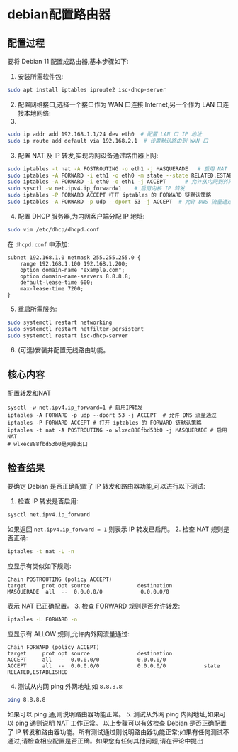 # debian配置路由器

## 配置过程
要将 Debian 11 配置成路由器,基本步骤如下:

1. 安装所需软件包:
```bash
sudo apt install iptables iproute2 isc-dhcp-server
```

2. 配置网络接口,选择一个接口作为 WAN 口连接 Internet,另一个作为 LAN 口连接本地网络:
3. 
```bash
sudo ip addr add 192.168.1.1/24 dev eth0  # 配置 LAN 口 IP 地址 
sudo ip route add default via 192.168.2.1  # 设置默认路由到 WAN 口
```

3. 配置 NAT 及 IP 转发,实现内网设备通过路由器上网:

```bash 
sudo iptables -t nat -A POSTROUTING -o eth1 -j MASQUERADE   # 启用 NAT
sudo iptables -A FORWARD -i eth1 -o eth0 -m state --state RELATED,ESTABLISHED -j ACCEPT   # 允许已建立的流量返回 
sudo iptables -A FORWARD -i eth0 -o eth1 -j ACCEPT      # 允许从内网到外网的流量
sudo sysctl -w net.ipv4.ip_forward=1    # 启用内核 IP 转发
sudo iptables -P FORWARD ACCEPT 打开 iptables 的 FORWARD 链默认策略
sudo iptables -A FORWARD -p udp --dport 53 -j ACCEPT  # 允许 DNS 流量通过
```

4. 配置 DHCP 服务器,为内网客户端分配 IP 地址:
```bash
sudo vim /etc/dhcp/dhcpd.conf
```

在 `dhcpd.conf` 中添加:
```
subnet 192.168.1.0 netmask 255.255.255.0 {
    range 192.168.1.100 192.168.1.200;  
    option domain-name "example.com"; 
    option domain-name-servers 8.8.8.8;   
    default-lease-time 600;
    max-lease-time 7200;  
}
```
 
5. 重启所需服务:
```bash 
sudo systemctl restart networking  
sudo systemctl restart netfilter-persistent 
sudo systemctl restart isc-dhcp-server
```

6. (可选)安装并配置无线路由功能。




## 核心内容

配置转发和NAT

```shell
sysctl -w net.ipv4.ip_forward=1 # 启用IP转发
iptables -A FORWARD -p udp --dport 53 -j ACCEPT  # 允许 DNS 流量通过
iptables -P FORWARD ACCEPT # 打开 iptables 的 FORWARD 链默认策略
iptables -t nat -A POSTROUTING -o wlxec888fbd53b0 -j MASQUERADE # 启用NAT
# wlxec888fbd53b0是网络出口
```



## 检查结果
要确定 Debian 是否正确配置了 IP 转发和路由器功能,可以进行以下测试:
1. 检查 IP 转发是否启用:
```bash
sysctl net.ipv4.ip_forward
```
如果返回 `net.ipv4.ip_forward = 1` 则表示 IP 转发已启用。
2. 检查 NAT 规则是否正确:
``` bash
iptables -t nat -L -n
```
应显示有类似如下规则:
```
Chain POSTROUTING (policy ACCEPT)
target     prot opt source               destination         
MASQUERADE  all  --  0.0.0.0/0            0.0.0.0/0    
```
表示 NAT 已正确配置。
3. 检查 FORWARD 规则是否允许转发:
```bash 
iptables -L FORWARD -n
```
应显示有 ALLOW 规则,允许内外网流量通过:
```
Chain FORWARD (policy ACCEPT)
target     prot opt source               destination         
ACCEPT     all  --  0.0.0.0/0            0.0.0.0/0           
ACCEPT     all  --  0.0.0.0/0            0.0.0.0/0            state RELATED,ESTABLISHED
```
4. 测试从内网 ping 外网地址,如 `8.8.8.8`:
```bash
ping 8.8.8.8
```
 
如果可以 ping 通,则说明路由器功能正常。
5. 测试从外网 ping 内网地址,如果可以 ping 通则说明 NAT 工作正常。
以上步骤可以有效检查 Debian 是否正确配置了 IP 转发和路由器功能。所有测试通过则说明路由器功能正常;如果有任何测试不通过,请检查相应配置是否正确。如果您有任何其他问题,请在评论中提出